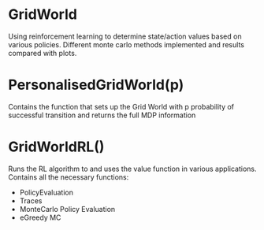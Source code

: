 # GridWorld
Using reinforcement learning to determine state/action values based on various policies. Different monte carlo methods implemented and results compared with plots. 

# PersonalisedGridWorld(p)
Contains the function that sets up the Grid World
with p probability of successful transition and returns the full MDP information

# GridWorldRL()
Runs the RL algorithm to and uses the value function in various applications. 
Contains all the necessary functions:
  - PolicyEvaluation
  - Traces
  - MonteCarlo Policy Evaluation
  - eGreedy MC
